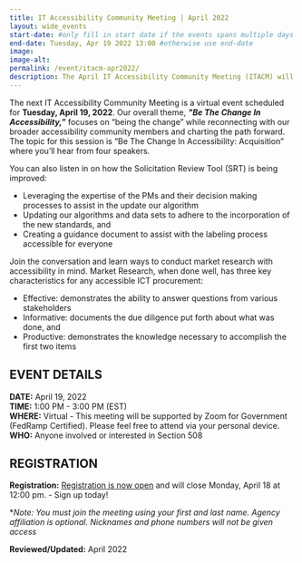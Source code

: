 ```yaml
---
title: IT Accessibility Community Meeting | April 2022 
layout: wide_events
start-date: #only fill in start date if the events spans multiple days
end-date: Tuesday, Apr 19 2022 13:00 #otherwise use end-date
image:
image-alt: 
permalink: /event/itacm-apr2022/
description: The April IT Accessibility Community Meeting (ITACM) will be held on Tuesday, April 19, 2022. Join the conversation and learn ways to conduct market research with accessibility in mind.
---
```


The next IT Accessibility Community Meeting is a virtual event scheduled for **Tuesday, April 19, 2022**. Our overall theme, ***"Be The Change In Accessibility,”*** focuses on “being the change” while reconnecting with our broader accessibility community members and charting the path forward. The topic for this session is “Be The Change In Accessibility: Acquisition” where you’ll hear from four speakers.

You can also listen in on how the Solicitation Review Tool (SRT) is being improved:

* Leveraging the expertise of the PMs and their  decision making processes to assist in the update our algorithm
* Updating our algorithms and data sets to adhere to the incorporation of the new standards, and 
* Creating a guidance document to assist with the labeling process accessible for everyone

Join the conversation and learn ways to conduct market research with accessibility in mind.  Market Research, when done well, has three key characteristics for any accessible ICT procurement:   

* Effective: demonstrates the ability to answer questions from various stakeholders 
* Informative: documents the due diligence put forth about what was done, and
* Productive: demonstrates the knowledge necessary to accomplish the first two items

## EVENT DETAILS
**DATE:** April 19, 2022  
**TIME:** 1:00 PM - 3:00 PM (EST)  
**WHERE:** Virtual - This meeting will be supported by Zoom for Government (FedRamp Certified). Please feel free to attend via your personal device.  
**WHO:** Anyone involved or interested in Section 508  

## REGISTRATION
**Registration:** <a href="https://feedback.gsa.gov/jfe/form/SV_bkmmw3TXmiSwf7o" target="_blank">Registration is now open</a> and will close Monday, April 18 at 12:00 pm. - Sign up today!

**Note: You must join the meeting using your first and last name. Agency affiliation is optional. Nicknames and phone numbers will not be given access*

**Reviewed/Updated:** April 2022